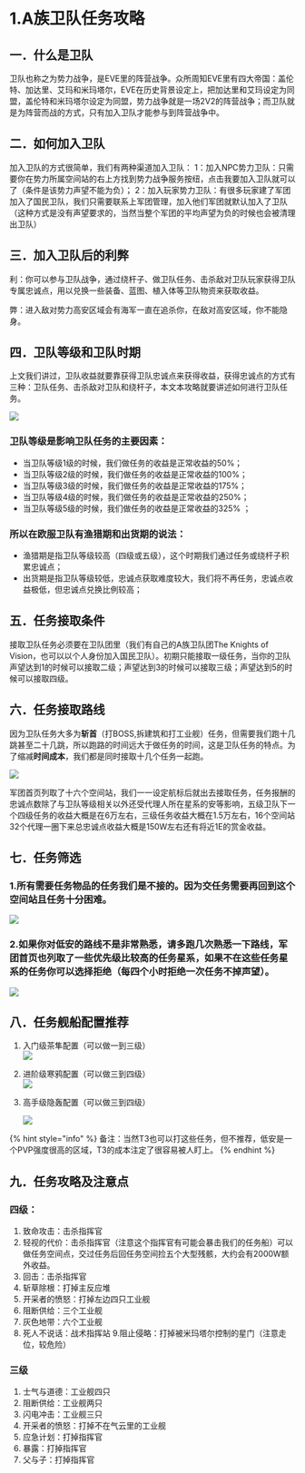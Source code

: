 # 1.A族卫队任务攻略

## 一．什么是卫队

卫队也称之为势力战争，是EVE里的阵营战争。众所周知EVE里有四大帝国：盖伦特、加达里、艾玛和米玛塔尔，EVE在历史背景设定上，把加达里和艾玛设定为同盟，盖伦特和米玛塔尔设定为同盟，势力战争就是一场2V2的阵营战争；而卫队就是为阵营而战的方式，只有加入卫队才能参与到阵营战争中。

## 二．如何加入卫队&#x20;

加入卫队的方式很简单，我们有两种渠道加入卫队： 1：加入NPC势力卫队：只需要你在势力所属空间站的右上方找到势力战争服务按纽，点击我要加入卫队就可以了（条件是该势力声望不能为负）； 2：加入玩家势力卫队：有很多玩家建了军团加入了国民卫队，我们只需要联系上军团管理，加入他们军团就默认加入了卫队（这种方式是没有声望要求的，当然当整个军团的平均声望为负的时候也会被清理出卫队）

## 三．加入卫队后的利弊&#x20;

利：你可以参与卫队战争，通过绕杆子、做卫队任务、击杀敌对卫队玩家获得卫队专属忠诚点，用以兑换一些装备、蓝图、植入体等卫队物资来获取收益。

弊：进入敌对势力高安区域会有海军一直在追杀你，在敌对高安区域，你不能隐身。&#x20;

## 四．卫队等级和卫队时期&#x20;

上文我们讲过，卫队收益就要靠获得卫队忠诚点来获得收益，获得忠诚点的方式有三种：卫队任务、击杀敌对卫队和绕杆子，本文本攻略就要讲述如何进行卫队任务。

![](../.gitbook/assets/12695965+.png)

### 卫队等级是影响卫队任务的主要因素：&#x20;

* 当卫队等级1级的时候，我们做任务的收益是正常收益的50%；&#x20;
* 当卫队等级2级的时候，我们做任务的收益是正常收益的100%；
* &#x20;当卫队等级3级的时候，我们做任务的收益是正常收益的175%；&#x20;
* 当卫队等级4级的时候，我们做任务的收益是正常收益的250%；
* 当卫队等级5级的时候，我们做任务的收益是正常收益的325% ；

### 所以在欧服卫队有渔猎期和出货期的说法：&#x20;

* 渔猎期是指卫队等级较高（四级或五级），这个时期我们通过任务或绕杆子积累忠诚点；
* &#x20;出货期是指卫队等级较低，忠诚点获取难度较大，我们将不再任务，忠诚点收益极低，但忠诚点兑换比例较高；

## 五．任务接取条件&#x20;

接取卫队任务必须要在卫队团里（我们有自己的A族卫队团The Knights of Vision，也可以以个人身份加入国民卫队）。初期只能接取一级任务，当你的卫队声望达到1的时候可以接取二级；声望达到3的时候可以接取三级；声望达到5的时候可以接取四级。

## 六．任务接取路线&#x20;

因为卫队任务大多为**斩首**（打BOSS,拆建筑和打工业舰）任务，但需要我们跑十几跳甚至二十几跳，所以跑路的时间远大于做任务的时间，这是卫队任务的特点。为了缩减**时间成本**，我们都是同时接取十几个任务一起跑。

![](../.gitbook/assets/259612856412.png)

军团首页列取了十六个空间站，我们一一设定航标后就出去接取任务，任务报酬的忠诚点数除了与卫队等级相关以外还受代理人所在星系的安等影响，五级卫队下一个四级任务的收益大概是在6万左右，三级任务收益大概在1.5万左右，16个空间站 32个代理一圈下来总忠诚点收益大概是150W左右还有将近1E的赏金收益。

## 七．任务筛选&#x20;

### 1.所有需要任务物品的任务我们是不接的。因为交任务需要再回到这个空间站且任务十分困难。

![](../.gitbook/assets/15861485641.png)

### 2.如果你对低安的路线不是非常熟悉，请多跑几次熟悉一下路线，军团首页也列取了一些优先级比较高的任务星系，如果不在这些任务星系的任务你可以选择拒绝（每四个小时拒绝一次任务不掉声望）。

![](../.gitbook/assets/12598642586.png)

## 八．任务舰船配置推荐

1. 入门级茶隼配置（可以做一到三级）\
   ![](../.gitbook/assets/1589618.png)&#x20;
2. 进阶级寒鸦配置（可以做三到四级）\
   &#x20;![](../.gitbook/assets/15698196.png)&#x20;
3.  &#x20;高手级隐轰配置（可以做三到四级）

    ![](../.gitbook/assets/15968489.png)&#x20;

{% hint style="info" %}
备注：当然T3也可以打这些任务，但不推荐，低安是一个PVP强度很高的区域，T3的成本注定了很容易被人盯上。
{% endhint %}

## 九．任务攻略及注意点&#x20;

### 四级：

1. 致命攻击：击杀指挥官&#x20;
2. 轻视的代价：击杀指挥官（注意这个指挥官有可能会暴击我们的任务船）可以做任务空间点，交过任务后回任务空间捡五个大型残骸，大约会有2000W额外收益。&#x20;
3. 回击：击杀指挥官&#x20;
4. 斩草除根：打掉主反应堆&#x20;
5. 开采者的愤怒：打掉左边四只工业舰&#x20;
6. 阻断供给：三个工业舰&#x20;
7. 灰色地带：六个工业舰&#x20;
8. 死人不说话：战术指挥站 9.阻止侵略：打掉被米玛塔尔控制的星门（注意走位，较危险）

### 三级&#x20;

1. 士气与道德：工业舰四只
2. 阻断供给：工业舰两只
3. 闪电冲击：工业舰三只
4. 开采者的愤怒：打掉不在气云里的工业舰
5. 应急计划：打掉指挥官&#x20;
6. 暴露：打掉指挥官&#x20;
7. 父与子：打掉指挥官
